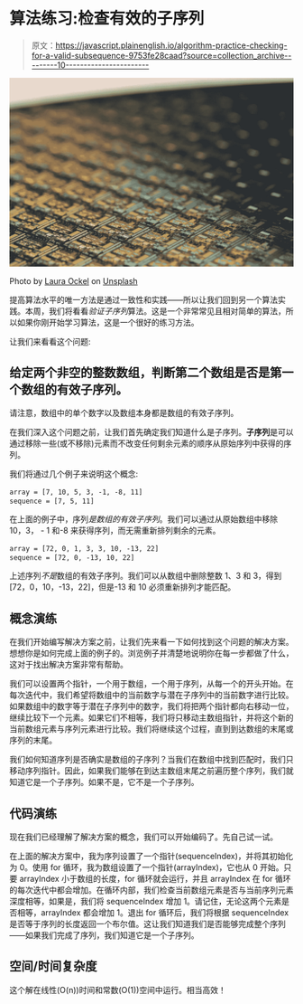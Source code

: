 # 算法练习:检查有效的子序列

> 原文：<https://javascript.plainenglish.io/algorithm-practice-checking-for-a-valid-subsequence-9753fe28caad?source=collection_archive---------10----------------------->

![](img/a390719596a845b7d1c3c3d94acdc9e0.png)

Photo by [Laura Ockel](https://unsplash.com/@viazavier?utm_source=unsplash&utm_medium=referral&utm_content=creditCopyText) on [Unsplash](https://unsplash.com/s/photos/algorithm?utm_source=unsplash&utm_medium=referral&utm_content=creditCopyText)

提高算法水平的唯一方法是通过一致性和实践——所以让我们回到另一个算法实践。本周，我们将看看*验证子序列*算法。这是一个非常常见且相对简单的算法，所以如果你刚开始学习算法，这是一个很好的练习方法。

让我们来看看这个问题:

## **给定两个非空的整数数组，判断第二个数组是否是第一个数组的有效子序列。**

请注意，数组中的单个数字以及数组本身都是数组的有效子序列。

在我们深入这个问题之前，让我们首先确定我们知道什么是子序列。**子序列**是可以通过移除一些(或不移除)元素而不改变任何剩余元素的顺序从原始序列中获得的序列。

我们将通过几个例子来说明这个概念:

```
array = [7, 10, 5, 3, -1, -8, 11]
sequence = [7, 5, 11]
```

在上面的例子中，序列*是数组的有效子序列*。我们可以通过从原始数组中移除 10，3， *-* 1 和-8 来获得序列，而无需重新排列剩余的元素。

```
array = [72, 0, 1, 3, 3, 10, -13, 22]
sequence = [72, 0, -13, 10, 22]
```

上述序列*不是*数组的有效子序列。我们可以从数组中删除整数 1、3 和 3，得到[72，0，10，-13，22]，但是-13 和 10 必须重新排列才能匹配。

## **概念演练**

在我们开始编写解决方案之前，让我们先来看一下如何找到这个问题的解决方案。想想你是如何完成上面的例子的。浏览例子并清楚地说明你在每一步都做了什么，这对于找出解决方案非常有帮助。

我们可以设置两个指针，一个用于数组，一个用于序列，从每一个的开头开始。在每次迭代中，我们希望将数组中的当前数字与潜在子序列中的当前数字进行比较。如果数组中的数字等于潜在子序列中的数字，我们将把两个指针都向右移动一位，继续比较下一个元素。如果它们不相等，我们将只移动主数组指针，并将这个新的当前数组元素与序列元素进行比较。我们将继续这个过程，直到到达数组的末尾或序列的末尾。

我们如何知道序列是否确实是数组的子序列？当我们在数组中找到匹配时，我们只移动序列指针。因此，如果我们能够在到达主数组末尾之前遍历整个序列，我们就知道它是一个子序列。如果不是，它不是一个子序列。

## **代码演练**

现在我们已经理解了解决方案的概念，我们可以开始编码了。先自己试一试。

在上面的解决方案中，我为序列设置了一个指针(sequenceIndex)，并将其初始化为 0。使用 for 循环，我为数组设置了一个指针(arrayIndex)，它也从 0 开始。只要 arrayIndex 小于数组的长度，for 循环就会运行，并且 arrayIndex 在 for 循环的每次迭代中都会增加。在循环内部，我们检查当前数组元素是否与当前序列元素深度相等，如果是，我们将 sequenceIndex 增加 1。请记住，无论这两个元素是否相等，arrayIndex 都会增加 1。退出 for 循环后，我们将根据 sequenceIndex 是否等于序列的长度返回一个布尔值。这让我们知道我们是否能够完成整个序列——如果我们完成了序列，我们知道它是一个子序列。

## **空间/时间复杂度**

这个解在线性(O(n))时间和常数(O(1))空间中运行。相当高效！